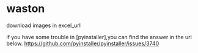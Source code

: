 # waston
download images in excel_url

if you have some trouble in [pyinstaller],you can find the answer in the url below.
https://github.com/pyinstaller/pyinstaller/issues/3740
